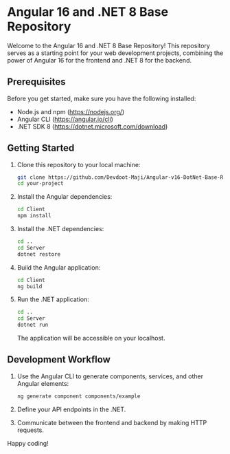 # Angular 16 and .NET 8 Base Repository

Welcome to the Angular 16 and .NET 8 Base Repository! This repository serves as a starting point for your web development projects, combining the power of Angular 16 for the frontend and .NET 8 for the backend.

## Prerequisites

Before you get started, make sure you have the following installed:

- Node.js and npm (https://nodejs.org/)
- Angular CLI (https://angular.io/cli)
- .NET SDK 8 (https://dotnet.microsoft.com/download)

## Getting Started

1. Clone this repository to your local machine:

   ```bash
   git clone https://github.com/Devdoot-Maji/Angular-v16-DotNet-Base-Repository
   cd your-project
   ```

2. Install the Angular dependencies:

   ```bash
   cd Client
   npm install
   ```

3. Install the .NET dependencies:

   ```bash
   cd ..
   cd Server
   dotnet restore
   ```

4. Build the Angular application:

   ```bash
   cd Client
   ng build
   ```

5. Run the .NET application:

   ```bash
   cd ..
   cd Server
   dotnet run
   ```

   The application will be accessible on your localhost.

## Development Workflow

1. Use the Angular CLI to generate components, services, and other Angular elements:

   ```bash
   ng generate component components/example
   ```

2. Define your API endpoints in the .NET.

3. Communicate between the frontend and backend by making HTTP requests.

Happy coding!
